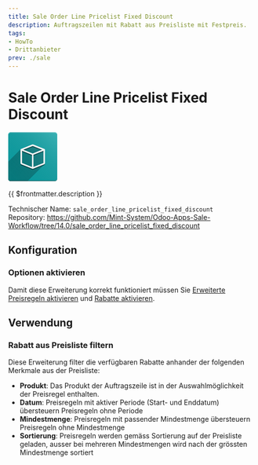 ```yaml
---
title: Sale Order Line Pricelist Fixed Discount
description: Auftragszeilen mit Rabatt aus Preisliste mit Festpreis.
tags:
- HowTo
- Drittanbieter
prev: ./sale
---
```

# Sale Order Line Pricelist Fixed Discount
![icon_oms_box](assets/icon_oms_box.png)

{{ $frontmatter.description }}

Technischer Name: `sale_order_line_pricelist_fixed_discount`\
Repository: <https://github.com/Mint-System/Odoo-Apps-Sale-Workflow/tree/14.0/sale_order_line_pricelist_fixed_discount>

## Konfiguration

### Optionen aktivieren

Damit diese Erweiterung korrekt funktioniert müssen Sie [Erweiterte Preisregeln aktivieren](Sale%20Price.md#Erweiterte%20Preisregeln%20aktivieren) und [Rabatte aktivieren](Sale%20Price.md#Rabatte%20aktivieren).

## Verwendung

### Rabatt aus Preisliste filtern

Diese Erweiterung filter die verfügbaren Rabatte anhander der folgenden Merkmale aus der Preisliste:

* **Produkt**: Das Produkt der Auftragszeile ist in der Auswahlmöglichkeit der Preisregel enthalten.
* **Datum**: Preisregeln mit aktiver Periode (Start- und Enddatum) übersteuern Preisregeln ohne Periode
* **Mindestmenge**: Preisregeln mit passender Mindestmenge übersteuern Preisregeln ohne Mindestmenge
* **Sortierung**: Preisregeln werden gemäss Sortierung auf der Preisliste geladen, ausser bei mehreren Mindestmengen wird nach der grössten Mindestmenge sortiert
